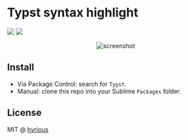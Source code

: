 # Typst syntax highlight

[![](https://img.shields.io/badge/license-MIT-brightgreen)](./LICENSE.txt)
[![](https://img.shields.io/badge/Sublime%20Text-4-ff9800)](https://www.sublimetext.com/blog/articles/sublime-text-4)

<p align="center">
  <picture>
    <source media="(prefers-color-scheme: dark)" srcset="https://user-images.githubusercontent.com/8097890/241095831-5f66d097-bb86-44e6-9014-7237cb9f59e4.png">
    <source media="(prefers-color-scheme: light)" srcset="https://user-images.githubusercontent.com/8097890/241097972-48c03f13-3bc8-4095-8533-28de079599fc.png">
    <img alt="screenshot" src="https://user-images.githubusercontent.com/8097890/241095831-5f66d097-bb86-44e6-9014-7237cb9f59e4.png">
  </picture>
</p>

## Install

- Via Package Control: search for `Typst`.
- Manual: clone this repo into your Sublime `Packages` folder.

## License

MIT @ [hyrious](https://github.com/hyrious)
